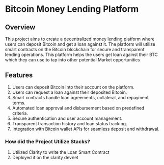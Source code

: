 # Bitcoin Money Lending Platform

## Overview
This project aims to create a decentralized money lending platform where users can deposit Bitcoin and get a loan against it. The platform will utilize smart contracts on the Bitcoin blockchain for secure and transparent lending operations. This platform helps the users get loan against their BTC which they can use to tap into other potential Market opportunities

## Features
1. Users can deposit Bitcoin into their account on the platform.
2. Users can request a loan against their deposited Bitcoin.
3. Smart contracts handle loan agreements, collateral, and repayment terms.
4. Automated loan approval and disbursement based on predefined criteria.
5. Secure authentication and user account management.
6. Transparent transaction history and loan status tracking.
7. Integration with Bitcoin wallet APIs for seamless deposit and withdrawal.

### How did the Project Utilize Stacks?
1.  Utilized  Clarity to write the Loan Smart Contract
2.   Deployed it on the clarity devnet



